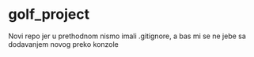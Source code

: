 # golf_project
Novi repo jer u prethodnom nismo imali .gitignore, a bas mi se ne jebe sa dodavanjem novog preko konzole
